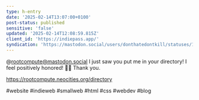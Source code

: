 ```yaml
---
type: h-entry
date: '2025-02-14T13:07:00+0100'
post-status: published
sensitive: 'false'
updated: '2025-02-14T12:08:59.815Z'
client_id: 'https://indiepass.app/'
syndication: 'https://mastodon.social/users/donthatedontkill/statuses/114002160871388239'
---
```

@rootcompute@mastodon.social I just saw you put me in your directory! I feel positively honored! 🥰🥰 Thank you. 

https://rootcompute.neocities.org/directory

#website #indieweb #smallweb #html #css #webdev #blog
